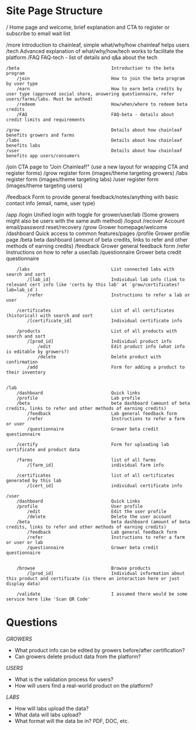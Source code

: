 # Site Page Structure

/                                           Home page and welcome, brief explanation and CTA to register or subscribe to email wait list

/more                                       Introduction to chainleaf, simple what/why/how chainleaf helps users
    /tech                                   Advanced explanation of what/why/how/tech works to facilitate the platform
        /FAQ                                FAQ-tech - list of details and q&a about the tech

    /beta                                   Introduction to the beta program
        /join                               How to join the beta program by user type
        /earn                               How to earn beta credits by user type (approved social share, answering questionnaire, refer users/farms/labs. Must be authed)
        /redeem                             How/when/where to redeem beta credits
        /FAQ                                FAQ-beta - details about credit limits and requirements

    /grow                                   Details about how chainleaf benefits growers and farms
    /labs                                   Details about how chainleaf benefits labs
    /user                                   Details about how chainleaf benefits app users/consumers

/join                                       CTA page to "Join Chainleaf!" (use a new layout for wrapping CTA and register forms)
    /grow                                   register form (images/theme targeting growers)
    /labs                                   register form (images/theme targeting labs)
    /user                                   register form (images/theme targeting users)

/feedback                                   Form to provide general feedback/notes/anything with basic contact info (email, name, user type)




/app
    /login                                  Unified login with toggle for grower/user/lab (Some growers might also be users with the same auth method)
    /logout
    /recover                                Account email/password reset/recovery
    /grow                                   Grower homepage/welcome
        /dashboard                          Quick access to common features/pages
        /profile                            Grower profile page
        /beta                               beta dashboard (amount of beta credits, links to refer and other methods of earning credits)
            /feedback                       Grower general feedback form
            /refer                          Instructions on how to refer a user/lab
            /questionnaire                  Grower beta credit questionnaire

        /labs                               List connected labs with search and sort
            /[lab_id]                       Individual lab info (link to relevant cert info like 'certs by this lab' at `grow/certificates?lab=lab_id`)
            /refer                          Instructions to refer a lab or user 

        /certificates                       List of all certificates (historical) with search and sort
            /[certificate_id]               Individual certificate info

        /products                           List of all products with search and sort
            /[prod_id]                      Individual product info
                /edit                       Edit product info (what info is editable by growers?)
                /delete                     Delete product with confirmation
            /add                            Form for adding a product to their inventory


    /lab
        /dashboard                          Quick links
        /profile                            Lab profile
        /beta                               beta dashboard (amount of beta credits, links to refer and other methods of earning credits)
            /feedback                       Lab general feedback form
            /refer                          Instructions to refer a farm or user
            /questionnaire                  Grower beta credit questionnaire

        /certify                            Form for uploading lab certificate and product data

        /farms                              list of all farms
            /[farm_id]                      individual farm info

        /certificates                       list of all certificates generated by this lab
            /[cert_id]                      individual certificate info

    /user
        /dashboard                          Quick Links
        /profile                            User profile
            /edit                           Edit the user profile
            /delete                         Delete the user account
        /beta                               beta dashboard (amount of beta credits, links to refer and other methods of earning credits)
            /feedback                       Lab general feedback form
            /refer                          Instructions to refer a farm or user or lab
            /questionnaire                  Grower beta credit questionnaire


        /browse                             Browse products
            /[prod_id]                      Individual information about this product and certificate (is there an interaction here or just display data)

        /validate                           I assumed there would be some service here like 'Scan QR Code'


# Questions

*GROWERS*
- What product info can be edited by growers before/after certification?
- Can growers delete product data from the platform?

*USERS*
- What is the validation process for users?
- How will users find a real-world product on the platform?

*LABS*
- How will labs upload the data?
- What data will labs upload?
- What format will the data be in? PDF, DOC, etc.
